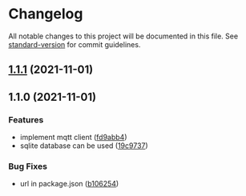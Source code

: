 # Changelog

All notable changes to this project will be documented in this file. See [standard-version](https://github.com/conventional-changelog/standard-version) for commit guidelines.

## [1.1.1](https://gitlab.com/4s1/snow-white/snow-white-api/compare/v1.1.0...v1.1.1) (2021-11-01)

## 1.1.0 (2021-11-01)


### Features

* implement mqtt client ([fd9abb4](https://gitlab.com/4s1/snow-white/snow-white-api/commit/fd9abb489a37a2cfd227acdee97e2875166f2e49))
* sqlite database can be used ([19c9737](https://gitlab.com/4s1/snow-white/snow-white-api/commit/19c973763212fc1310cef10d4bb212b4caf94fa5))


### Bug Fixes

* url in package.json ([b106254](https://gitlab.com/4s1/snow-white/snow-white-api/commit/b10625478c50d52e6357777bf15cb69ac49b51f4))
